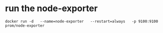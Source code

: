 # run the node-exporter
```
docker run -d   --name=node-exporter   --restart=always   -p 9100:9100   prom/node-exporter
```
